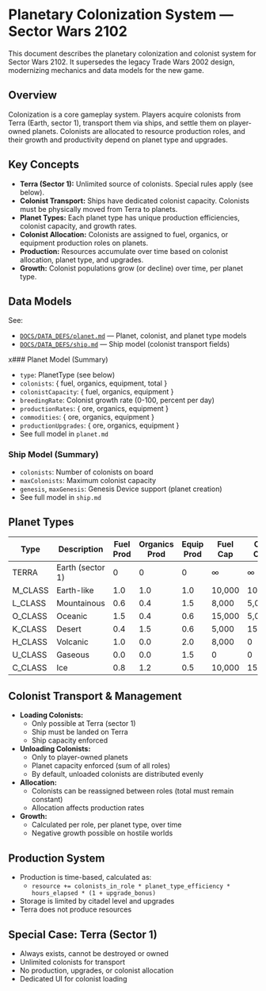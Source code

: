 # Planetary Colonization System — Sector Wars 2102

This document describes the planetary colonization and colonist system for Sector Wars 2102. It supersedes the legacy Trade Wars 2002 design, modernizing mechanics and data models for the new game.

## Overview

Colonization is a core gameplay system. Players acquire colonists from Terra (Earth, sector 1), transport them via ships, and settle them on player-owned planets. Colonists are allocated to resource production roles, and their growth and productivity depend on planet type and upgrades.

## Key Concepts

- **Terra (Sector 1):** Unlimited source of colonists. Special rules apply (see below).
- **Colonist Transport:** Ships have dedicated colonist capacity. Colonists must be physically moved from Terra to planets.
- **Planet Types:** Each planet type has unique production efficiencies, colonist capacity, and growth rates.
- **Colonist Allocation:** Colonists are assigned to fuel, organics, or equipment production roles on planets.
- **Production:** Resources accumulate over time based on colonist allocation, planet type, and upgrades.
- **Growth:** Colonist populations grow (or decline) over time, per planet type.

## Data Models

See:
- [`DOCS/DATA_DEFS/planet.md`](../planet.md) — Planet, colonist, and planet type models
- [`DOCS/DATA_DEFS/ship.md`](../ship.md) — Ship model (colonist transport fields)

x### Planet Model (Summary)
- `type`: PlanetType (see below)
- `colonists`: { fuel, organics, equipment, total }
- `colonistCapacity`: { fuel, organics, equipment }
- `breedingRate`: Colonist growth rate (0-100, percent per day)
- `productionRates`: { ore, organics, equipment }
- `commodities`: { ore, organics, equipment }
- `productionUpgrades`: { ore, organics, equipment }
- See full model in `planet.md`

### Ship Model (Summary)
- `colonists`: Number of colonists on board
- `maxColonists`: Maximum colonist capacity
- `genesis`, `maxGenesis`: Genesis Device support (planet creation)
- See full model in `ship.md`

## Planet Types

| Type      | Description         | Fuel Prod | Organics Prod | Equip Prod | Fuel Cap | Org Cap | Equip Cap | Growth Rate |
|-----------|---------------------|-----------|--------------|------------|----------|---------|-----------|-------------|
| TERRA     | Earth (sector 1)    | 0         | 0            | 0          | ∞        | ∞       | ∞         | ∞           |
| M_CLASS   | Earth-like          | 1.0       | 1.0          | 1.0        | 10,000   | 10,000  | 10,000    | 0.5%/day    |
| L_CLASS   | Mountainous         | 0.6       | 0.4          | 1.5        | 8,000    | 5,000   | 15,000    | 0.3%/day    |
| O_CLASS   | Oceanic             | 1.5       | 0.4          | 0.6        | 15,000   | 5,000   | 8,000     | 0.4%/day    |
| K_CLASS   | Desert              | 0.4       | 1.5          | 0.6        | 5,000    | 15,000  | 8,000     | 0.2%/day    |
| H_CLASS   | Volcanic            | 1.0       | 0.0          | 2.0        | 8,000    | 0       | 15,000    | 0.1%/day    |
| U_CLASS   | Gaseous             | 0.0       | 0.0          | 1.5        | 0        | 0       | 20,000    | -0.1%/day   |
| C_CLASS   | Ice                 | 0.8       | 1.2          | 0.5        | 10,000   | 15,000  | 8,000     | -0.2%/day   |

## Colonist Transport & Management

- **Loading Colonists:**
  - Only possible at Terra (sector 1)
  - Ship must be landed on Terra
  - Ship capacity enforced
- **Unloading Colonists:**
  - Only to player-owned planets
  - Planet capacity enforced (sum of all roles)
  - By default, unloaded colonists are distributed evenly
- **Allocation:**
  - Colonists can be reassigned between roles (total must remain constant)
  - Allocation affects production rates
- **Growth:**
  - Calculated per role, per planet type, over time
  - Negative growth possible on hostile worlds

## Production System

- Production is time-based, calculated as:
  - `resource += colonists_in_role * planet_type_efficiency * hours_elapsed * (1 + upgrade_bonus)`
- Storage is limited by citadel level and upgrades
- Terra does not produce resources

## Special Case: Terra (Sector 1)
- Always exists, cannot be destroyed or owned
- Unlimited colonists for transport
- No production, upgrades, or colonist allocation
- Dedicated UI for colonist loading
